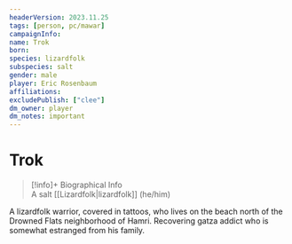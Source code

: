 ```yaml
---
headerVersion: 2023.11.25
tags: [person, pc/mawar]
campaignInfo:
name: Trok
born:
species: lizardfolk
subspecies: salt
gender: male
player: Eric Rosenbaum
affiliations:
excludePublish: ["clee"]
dm_owner: player
dm_notes: important
---
```

# Trok
>[!info]+ Biographical Info  
> A salt [[Lizardfolk|lizardfolk]] (he/him)

A lizardfolk warrior, covered in tattoos, who lives on the beach north of the Drowned Flats neighborhood of Hamri. Recovering gatza addict who is somewhat estranged from his family.